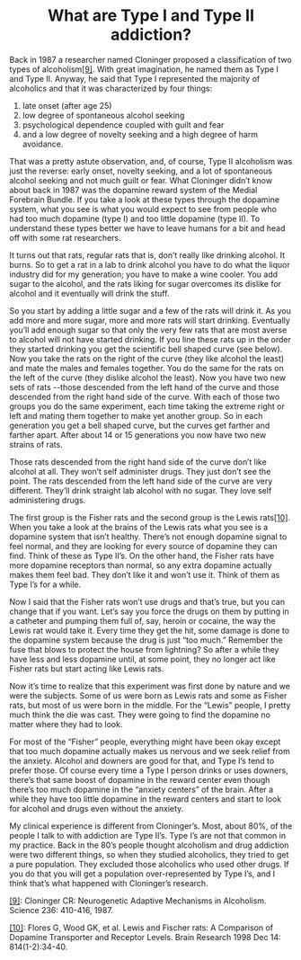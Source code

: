<h1><center>What are Type I and Type II addiction?</center></h1>

Back in 1987 a researcher named Cloninger proposed a classification of two types of alcoholism<a name="ref9" href="#foot9">[9]</a>. With great imagination, he named them as Type I and Type II. Anyway, he said that Type I represented the majority of alcoholics and that it was characterized by four things:

1.	late onset (after age 25)
2.	low degree of spontaneous alcohol seeking
3.	psychological dependence coupled with guilt and fear
4.	and a low degree of novelty seeking and a high degree of harm avoidance.

That was a pretty astute observation, and, of course, Type II alcoholism was just the reverse: early onset, novelty seeking, and a lot of spontaneous alcohol seeking and not much guilt or fear. What Cloninger didn’t know about back in 1987 was the dopamine reward system of the Medial Forebrain Bundle. If you take a look at these types through the dopamine system, what you see is what you would expect to see from people who had too much dopamine (type I) and too little dopamine (type II). To understand these types better we have to leave humans for a bit and head off with some rat researchers.

It turns out that rats, regular rats that is, don’t really like drinking alcohol. It burns. So to get a rat in a lab to drink alcohol you have to do what the liquor industry did for my generation; you have to make a wine cooler. You add sugar to the alcohol, and the rats liking for sugar overcomes its dislike for alcohol and it eventually will drink the stuff.

So you start by adding a little sugar and a few of the rats will drink it. As you add more and more sugar, more and more rats will start drinking. Eventually you’ll add enough sugar so that only the very few rats that are most averse to alcohol will not have started drinking. If you line these rats up in the order they started drinking you get the scientific bell shaped curve (see below). Now you take the rats on the right of the curve (they like alcohol the least) and mate the males and females together. You do the same for the rats on the left of the curve (they dislike alcohol the least). Now you have two new sets of rats --those descended from the left hand of the curve and those descended from the right hand side of the curve. With each of those two groups you do the same experiment, each time taking the extreme right or left and mating them together to make yet another group. So in each generation you get a bell shaped curve, but the curves get farther and farther apart. After about 14 or 15 generations you now have two new strains of rats.

Those rats descended from the right hand side of the curve don’t like alcohol at all. They won’t self administer drugs. They just don’t see the point. The rats descended from the left hand side of the curve are very different. They’ll drink straight lab alcohol with no sugar. They love self administering drugs.

The first group is the Fisher rats and the second group is the Lewis rats<a name="ref10" href="#foot10">[10]</a>. When you take a look at the brains of the Lewis rats what you see is a dopamine system that isn’t healthy. There’s not enough dopamine signal to feel normal, and they are looking for every source of dopamine they can find. Think of these as Type II’s. On the other hand, the Fisher rats have more dopamine receptors than normal, so any extra dopamine actually makes them feel bad. They don’t like it and won’t use it. Think of them as Type I’s for a while.

Now I said that the Fisher rats won’t use drugs and that’s true, but you can change that if you want. Let’s say you force the drugs on them by putting in a catheter and pumping them full of, say, heroin or cocaine, the way the Lewis rat would take it. Every time they get the hit, some damage is done to the dopamine system because the drug is just “too much.” Remember the fuse that blows to protect the house from lightning? So after a while they have less and less dopamine until, at some point, they no longer act like Fisher rats but start acting like Lewis rats.

Now it’s time to realize that this experiment was first done by nature and we were the subjects. Some of us were born as Lewis rats and some as Fisher rats, but most of us were born in the middle. For the “Lewis” people, I pretty much think the die was cast. They were going to find the dopamine no matter where they had to look.

For most of the “Fisher” people, everything might have been okay except that too much dopamine actually makes us nervous and we seek relief from the anxiety. Alcohol and downers are good for that, and Type I’s tend to prefer those. Of course every time a Type I person drinks or uses downers, there’s that same boost of dopamine in the reward center even though there’s too much dopamine in the “anxiety centers” of the brain. After a while they have too little dopamine in the reward centers and start to look for alcohol and drugs even without the anxiety.

My clinical experience is different from Cloninger’s. Most, about 80%, of the people I talk to with addiction are Type II’s. Type I’s are not that common in my practice. Back in the 80’s people thought alcoholism and drug addiction were two different things, so when they studied alcoholics, they tried to get a pure population. They excluded those alcoholics who used other drugs. If you do that you will get a population over-represented by Type I’s, and I think that’s what happened with Cloninger’s research.

<a name="foot9" href="#ref9">[9]</a>: Cloninger CR: Neurogenetic Adaptive Mechanisms in Alcoholism. Science 236: 410-416, 1987.

<a name="foot10" href="#ref10">[10]</a>: Flores G, Wood GK, et al. Lewis and Fischer rats: A Comparison of Dopamine Transporter and Receptor Levels. Brain Research 1998 Dec 14: 814(1-2):34-40.
